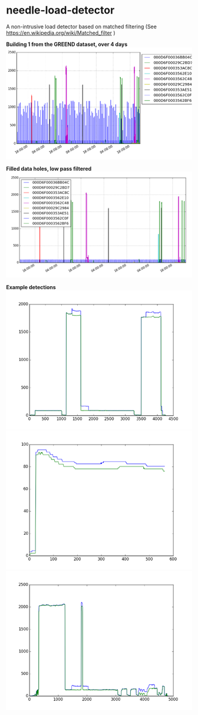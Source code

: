 # needle-load-detector
A non-intrusive load detector based on matched filtering (See https://en.wikipedia.org/wiki/Matched_filter )

**Building 1 from the GREEND dataset, over 4 days**
![alt screenshot](https://raw.githubusercontent.com/pilillo/needle-load-detector/master/screenshots/1Hz/devices.png)

**Filled data holes, low pass filtered**
![alt screenshot](https://raw.githubusercontent.com/pilillo/needle-load-detector/master/screenshots/1Hz/devices_filtered.png)

**Example detections**
![alt screenshot](https://raw.githubusercontent.com/pilillo/needle-load-detector/master/screenshots/1Hz/figure_26.png)
![alt screenshot](https://raw.githubusercontent.com/pilillo/needle-load-detector/master/screenshots/1Hz/figure_31.png)
![alt screenshot](https://raw.githubusercontent.com/pilillo/needle-load-detector/master/screenshots/1Hz/figure_33.png)
